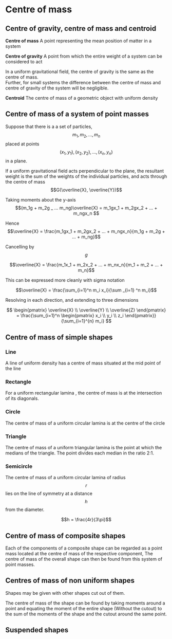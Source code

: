 # Centre of mass

## Centre of gravity, centre of mass and centroid

**Centre of mass** A point representing the mean position of matter in a system

**Centre of gravity** A point from which the entire weight of a system can be considered to act

In a uniform gravitational field, the centre of gravity is the same as the centre of mass.  
Further, for small systems the difference between the centre of mass and centre of gravity of the system will be negligible.

**Centroid** The centre of mass of a geometric object with uniform density

## Centre of mass of a system of point masses

Suppose that there is a a set of particles, $$m_1, m_2,..., m_n$$ placed at points $$(x_1, y_1), (x_2, y_2),..., (x_n, y_n)$$ in a plane.

If a uniform gravitational field acts perpendicular to the plane, the resultant weight is the sum of the weights of the individual particles, and acts through the centre of mass $$G(\overline{X}, \overline{Y})$$

Taking moments about the y-axis  
$$(m_1g + m_2g _ ... m_ng)\overline{X} = m_1gx_1 + m_2gx_2 + ... + m_ngx_n $$

Hence  
$$\overline{X} = \frac{m_1gx_1 + m_2gx_2 + ... + m_ngx_n}{m_1g + m_2g + ... + m_ng}$$

Cancelling by $$g$$

$$\overline{X} = \frac{m_1x_1 + m_2x_2 + ... + m_nx_n}{m_1 + m_2 + ... + m_n}$$

This can be expressed more cleanly with sigma notation

$$\overline{X} = \frac{\sum_{i=1}^n m_i x_i}{\sum _{i=1} ^n m_i}$$

Resolving in each direction, and extending to three dimensions

$$
\begin{pmatrix} \overline{X} \\ \overline{Y} \\ \overline{Z} \end{pmatrix} =
    \frac{\sum_{i=1}^n \begin{pmatrix} x_i \\ y_i \\ z_i \end{pmatrix}}{\sum_{i=1}^{n} m_i}
$$

## Centre of mass of simple shapes

### Line

A line of uniform density has a centre of mass situated at the mid point of the line

### Rectangle

For a uniform rectangular lamina , the centre of mass is at the intersection of its diagonals.

### Circle
The centre of mass of a uniform circular lamina is at the centre of the circle

### Triangle
The centre of mass of a uniform triangular lamina is the point at which the medians of the triangle. The point divides each median in the ratio 2:1.

### Semicircle
The centre of mass of a uniform circular lamina of radius $$r$$ lies on the line of symmetry at a distance $$h$$ from the diameter.

$$h = \frac{4r}{3\pi}$$

## Centre of mass of composite shapes
Each of the components of a composite shape can be regarded as a point mass located at the centre of mass of the respective component,
The centre of mass of the overall shape can then be found from this system of point masses.

## Centres of mass of non uniform shapes

Shapes may be given with other shapes cut out of them.

The centre of mass of the shape can be found by taking moments around a point and equating the moment of the entire shape (Without the cutout) to the sum of the moments of the shape and the cutout around the same point.

## Suspended shapes



